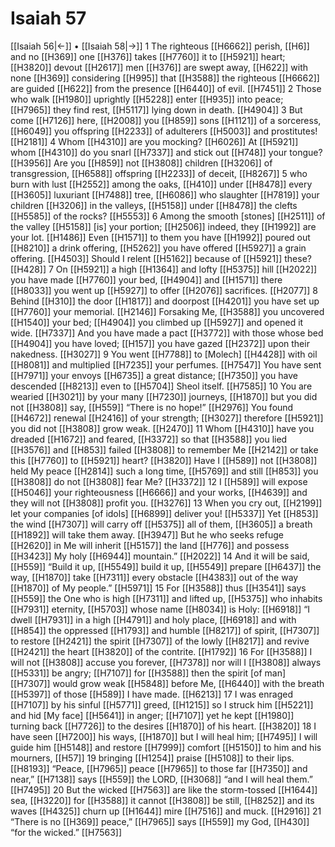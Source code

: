 # Isaiah 57
[[Isaiah 56|←]] • [[Isaiah 58|→]]
1 The righteous [[H6662]] perish, [[H6]] and no [[H369]] one [[H376]] takes [[H7760]] it to [[H5921]] heart; [[H3820]] devout [[H2617]] men [[H376]] are swept away, [[H622]] with none [[H369]] considering [[H995]] that [[H3588]] the righteous [[H6662]] are guided [[H622]] from the presence [[H6440]] of evil. [[H7451]] 
2 Those who walk [[H1980]] uprightly [[H5228]] enter [[H935]] into peace; [[H7965]] they find rest, [[H5117]] lying down in death. [[H4904]] 
3 But come [[H7126]] here, [[H2008]] you [[H859]] sons [[H1121]] of a sorceress, [[H6049]] you offspring [[H2233]] of adulterers [[H5003]] and prostitutes! [[H2181]] 
4 Whom [[H4310]] are you mocking? [[H6026]] At [[H5921]] whom [[H4310]] do you snarl [[H7337]] and stick out [[H748]] your tongue? [[H3956]] Are you [[H859]] not [[H3808]] children [[H3206]] of transgression, [[H6588]] offspring [[H2233]] of deceit, [[H8267]] 
5 who burn with lust [[H2552]] among the oaks, [[H410]] under [[H8478]] every [[H3605]] luxuriant [[H7488]] tree, [[H6086]] who slaughter [[H7819]] your children [[H3206]] in the valleys, [[H5158]] under [[H8478]] the clefts [[H5585]] of the rocks? [[H5553]] 
6 Among the smooth [stones] [[H2511]] of the valley [[H5158]] [is] your portion; [[H2506]] indeed, they [[H1992]] are your lot. [[H1486]] Even [[H1571]] to them you have [[H1992]] poured out [[H8210]] a drink offering, [[H5262]] you have offered [[H5927]] a grain offering. [[H4503]] Should I relent [[H5162]] because of [[H5921]] these? [[H428]] 
7 On [[H5921]] a high [[H1364]] and lofty [[H5375]] hill [[H2022]] you have made [[H7760]] your bed, [[H4904]] and [[H1571]] there [[H8033]] you went up [[H5927]] to offer [[H2076]] sacrifices. [[H2077]] 
8 Behind [[H310]] the door [[H1817]] and doorpost [[H4201]] you have set up [[H7760]] your memorial. [[H2146]] Forsaking Me, [[H3588]] you uncovered [[H1540]] your bed; [[H4904]] you climbed up [[H5927]] and opened it wide. [[H7337]] And you have made a pact [[H3772]] with those  whose bed [[H4904]] you have loved; [[H157]] you have gazed [[H2372]] upon their nakedness. [[H3027]] 
9 You went [[H7788]] to [Molech] [[H4428]] with oil [[H8081]] and multiplied [[H7235]] your perfumes. [[H7547]] You have sent [[H7971]] your envoys [[H6735]] a great distance; [[H7350]] you have descended [[H8213]] even to [[H5704]] Sheol itself. [[H7585]] 
10 You are wearied [[H3021]] by your many [[H7230]] journeys, [[H1870]] but you did not [[H3808]] say, [[H559]] “There is no hope!” [[H2976]] You found [[H4672]] renewal [[H2416]] of your strength; [[H3027]] therefore [[H5921]] you did not [[H3808]] grow weak. [[H2470]] 
11 Whom [[H4310]] have you dreaded [[H1672]] and feared, [[H3372]] so that [[H3588]] you lied [[H3576]] and [[H853]] failed [[H3808]] to remember Me [[H2142]] or take this [[H7760]] to [[H5921]] heart? [[H3820]] Have I [[H589]] not [[H3808]] held My peace [[H2814]] such a long time, [[H5769]] and still [[H853]] you [[H3808]] do not [[H3808]] fear Me? [[H3372]] 
12 I [[H589]] will expose [[H5046]] your righteousness [[H6666]] and your works, [[H4639]] and they will not [[H3808]] profit you. [[H3276]] 
13 When you cry out, [[H2199]] let your companies [of idols] [[H6899]] deliver you! [[H5337]] Yet [[H853]] the wind [[H7307]] will carry off [[H5375]] all of them, [[H3605]] a breath [[H1892]] will take them away. [[H3947]] But he who seeks refuge [[H2620]] in Me  will inherit [[H5157]] the land [[H776]] and possess [[H3423]] My holy [[H6944]] mountain.” [[H2022]] 
14 And it will be said, [[H559]] “Build it up, [[H5549]] build it up, [[H5549]] prepare [[H6437]] the way, [[H1870]] take [[H7311]] every obstacle [[H4383]] out of the way [[H1870]] of My people.” [[H5971]] 
15 For [[H3588]] thus [[H3541]] says [[H559]] the One who is high [[H7311]] and lifted up, [[H5375]] who inhabits [[H7931]] eternity, [[H5703]] whose name [[H8034]] is Holy: [[H6918]] “I dwell [[H7931]] in a high [[H4791]] and holy place, [[H6918]] and with [[H854]] the oppressed [[H1793]] and humble [[H8217]] of spirit, [[H7307]] to restore [[H2421]] the spirit [[H7307]] of the lowly [[H8217]] and revive [[H2421]] the heart [[H3820]] of the contrite. [[H1792]] 
16 For [[H3588]] I will not [[H3808]] accuse you forever, [[H7378]] nor will I [[H3808]] always [[H5331]] be angry; [[H7107]] for [[H3588]] then the spirit [of man] [[H7307]] would grow weak [[H5848]] before Me, [[H6440]] with the breath [[H5397]] of those [[H589]] I have made. [[H6213]] 
17 I was enraged [[H7107]] by his sinful [[H5771]] greed, [[H1215]] so I struck him [[H5221]] and hid [My face] [[H5641]] in anger; [[H7107]] yet he kept [[H1980]] turning back [[H7726]] to the desires [[H1870]] of his heart. [[H3820]] 
18 I have seen [[H7200]] his ways, [[H1870]] but I will heal him; [[H7495]] I will guide him [[H5148]] and restore [[H7999]] comfort [[H5150]] to him  and his mourners, [[H57]] 
19 bringing [[H1254]] praise [[H5108]] to their lips. [[H8193]] “Peace, [[H7965]] peace [[H7965]] to those far [[H7350]] and near,” [[H7138]] says [[H559]] the LORD, [[H3068]] “and I will heal them.” [[H7495]] 
20 But the wicked [[H7563]] are like the storm-tossed [[H1644]] sea, [[H3220]] for [[H3588]] it cannot [[H3808]] be still, [[H8252]] and its waves [[H4325]] churn up [[H1644]] mire [[H7516]] and muck. [[H2916]] 
21 “There is no [[H369]] peace,” [[H7965]] says [[H559]] my God, [[H430]] “for the wicked.” [[H7563]] 
